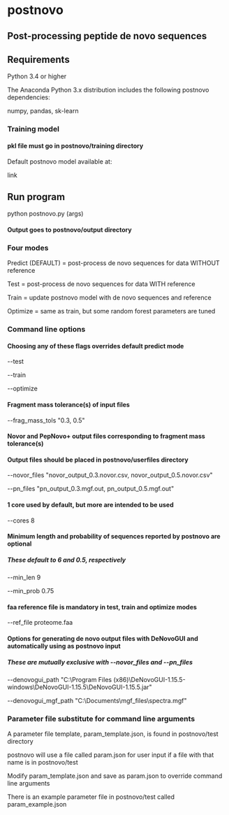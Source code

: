 # postnovo
## Post-processing peptide de novo sequences

## Requirements
Python 3.4 or higher

The Anaconda Python 3.x distribution includes the following postnovo dependencies:

numpy, pandas, sk-learn

### Training model
#### pkl file must go in postnovo/training directory
Default postnovo model available at:

link

## Run program
python postnovo.py (args)

#### Output goes to postnovo/output directory

### Four modes
Predict (DEFAULT) = post-process de novo sequences for data WITHOUT reference

Test = post-process de novo sequences for data WITH reference

Train = update postnovo model with de novo sequences and reference

Optimize = same as train, but some random forest parameters are tuned

### Command line options
#### Choosing any of these flags overrides default predict mode
--test

--train

--optimize
#### Fragment mass tolerance(s) of input files
--frag_mass_tols "0.3, 0.5"

#### Novor and PepNovo+ output files corresponding to fragment mass tolerance(s)
#### Output files should be placed in postnovo/userfiles directory

--novor_files "novor_output_0.3.novor.csv, novor_output_0.5.novor.csv"

--pn_files "pn_output_0.3.mgf.out, pn_output_0.5.mgf.out"
#### 1 core used by default, but more are intended to be used
--cores 8
#### Minimum length and probability of sequences reported by postnovo are optional
##### These default to 6 and 0.5, respectively
--min_len 9

--min_prob 0.75
#### faa reference file is mandatory in test, train and optimize modes
--ref_file proteome.faa
#### Options for generating de novo output files with DeNovoGUI and automatically using as postnovo input
##### These are mutually exclusive with --novor_files and --pn_files
--denovogui_path "C:\Program Files (x86)\DeNovoGUI-1.15.5-windows\DeNovoGUI-1.15.5\DeNovoGUI-1.15.5.jar"

--denovogui_mgf_path "C:\Documents\mgf_files\spectra.mgf"

### Parameter file substitute for command line arguments

A parameter file template, param_template.json, is found in postnovo/test directory

postnovo will use a file called param.json for user input if a file with that name is in postnovo/test

Modify param_template.json and save as param.json to override command line arguments

There is an example parameter file in postnovo/test called param_example.json
